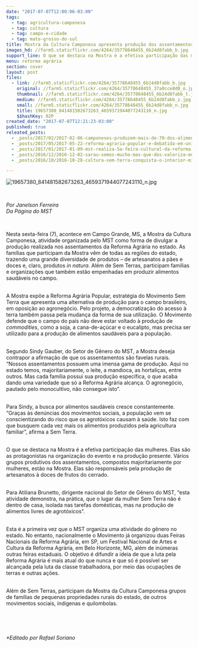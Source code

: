 ```yaml
---
date: "2017-07-07T12:00:06-03:00"
tags:
  - tag: agricultura-camponesa
  - tag: cultura
  - tag: campo-e-cidade
  - tag: mato-grosso-do-sul
title: Mostra da Cultura Camponesa apresenta produção dos assentamentos do Mato Grosso do Sul
images_hd: //farm5.staticflickr.com/4264/35778648455_6b24d8fabb_b.jpg
support_line: O que se destaca na Mostra é a efetiva participação das mulheres.
menu: reforma agrária
section: cover
layout: post
files:
  - link: //farm5.staticflickr.com/4264/35778648455_6b24d8fabb_b.jpg
    original: //farm5.staticflickr.com/4264/35778648455_37a0cce8d0_o.jpg
    thumbnail: //farm5.staticflickr.com/4264/35778648455_6b24d8fabb_t.jpg
    medium: //farm5.staticflickr.com/4264/35778648455_6b24d8fabb_z.jpg
    small: //farm5.staticflickr.com/4264/35778648455_6b24d8fabb_n.jpg
    title: 19657380_841481582673263_4659371944077243110_n.jpg
    $$hashKey: 02P
created_date: "2017-07-07T12:21:23-03:00"
published: true
releated_posts:
  - _posts/2017/02/2017-02-06-camponeses-produzem-mais-de-70-dos-alimentos-diz-estudo.md
  - _posts/2017/05/2017-05-22-reforma-agraria-popular-e-debatida-em-universidades-no-ms.md
  - _posts/2017/01/2017-01-09-mst-realiza-5a-feira-cultural-da-reforma-agraria-no-ceara.md
  - _posts/2016/12/2016-12-02-sarau-somos-mucho-mas-que-dos-valoriza-musicas-e-poesias-da-america-latina.md
  - _posts/2016/10/2016-10-28-cultura-sem-terra-conquista-o-interior-mineiro.md

---
```

<p><img alt="19657380_841481582673263_4659371944077243110_n.jpg" src="//farm5.staticflickr.com/4264/35778648455_6b24d8fabb_b.jpg" /></p>

<p>&nbsp;</p>

<p><em>Por Janelson Ferreira<br />
Da P&aacute;gina do MST</em></p>

<p>&nbsp;</p>

<p>Nesta sexta-feira (7), acontece em Campo Grande, MS, a Mostra da Cultura Camponesa, atividade organizada pelo MST como forma de divulgar a produ&ccedil;&atilde;o realizada nos assentamentos da Reforma Agr&aacute;ria no estado. As fam&iacute;lias que participam da Mostra v&ecirc;m de todas as regi&otilde;es do estado, trazendo uma grande diversidade de produtos &ndash; de artesanatos a p&atilde;es e doces e, claro, produtos <em>in natura</em>. Al&eacute;m de Sem Terras, participam fam&iacute;lias e organiza&ccedil;&otilde;es que tamb&eacute;m est&atilde;o empenhadas em produzir alimentos saud&aacute;veis no campo.</p>

<p><br />
A Mostra exp&otilde;e a Reforma Agr&aacute;ria Popular, estrat&eacute;gia do Movimento Sem Terra que apresenta uma alternativa de produ&ccedil;&atilde;o para o campo brasileiro, em oposi&ccedil;&atilde;o ao agroneg&oacute;cio. Pelo projeto, a democratiza&ccedil;&atilde;o do acesso &agrave; terra tamb&eacute;m passa pela mudan&ccedil;a da forma de sua utiliza&ccedil;&atilde;o. O Movimento defende que o campo do pa&iacute;s n&atilde;o deve estar voltado &agrave; produ&ccedil;&atilde;o de <em>commodities</em>, como a soja, a cana-de-a&ccedil;&uacute;car e o eucalipto, mas precisa ser utilizado para a produ&ccedil;&atilde;o de alimentos saud&aacute;veis para a popula&ccedil;&atilde;o.</p>

<p><br />
Segundo Sindy Gauber, do Setor de G&ecirc;nero do MST, a Mostra deseja contrapor a afirma&ccedil;&atilde;o de que os assentamentos s&atilde;o favelas rurais. &ldquo;Nossos assentamentos possuem uma imensa gama de produ&ccedil;&atilde;o. Aqui no estado temos, majoritariamente, o leite, a mandioca, as hortali&ccedil;as, entre outros. Mas cada fam&iacute;lia possui sua produ&ccedil;&atilde;o espec&iacute;fica, o que acaba dando uma variedade que s&oacute; a Reforma Agr&aacute;ria alcan&ccedil;a. O agroneg&oacute;cio, pautado pelo monocultivo, n&atilde;o consegue isto&rdquo;.</p>

<p><br />
Para Sindy, a busca por alimentos saud&aacute;veis cresce constantemente. &ldquo;Gra&ccedil;as &agrave;s den&uacute;ncias dos movimentos sociais, a popula&ccedil;&atilde;o vem se conscientizando do risco que os agrot&oacute;xicos causam &agrave; sa&uacute;de. Isto faz com que busquem cada vez mais os alimentos produzidos pela agricultura familiar&rdquo;, afirma a Sem Terra.</p>

<p><br />
O que se destaca na Mostra &eacute; a efetiva participa&ccedil;&atilde;o das mulheres. Elas s&atilde;o as protagonistas na organiza&ccedil;&atilde;o do evento e na produ&ccedil;&atilde;o presente. V&aacute;rios grupos produtivos dos assentamentos, compostos majoritariamente por mulheres, est&atilde;o na Mostra. Elas s&atilde;o respons&aacute;veis pela produ&ccedil;&atilde;o de artesanatos &agrave; doces de frutos do cerrado.</p>

<p><br />
Para Atiliana Brunetto, dirigente nacional do Setor de G&ecirc;nero do MST, &ldquo;esta atividade demonstra, na pr&aacute;tica, que o lugar da mulher Sem Terra n&atilde;o &eacute; dentro de casa, isolada nas tarefas dom&eacute;sticas, mas na produ&ccedil;&atilde;o de alimentos livres de agrot&oacute;xicos&rdquo;.</p>

<p><br />
Esta &eacute; a primeira vez que o MST organiza uma atividade do g&ecirc;nero no estado. No entanto, nacionalmente o Movimento j&aacute; organizou duas Feiras Nacionais da Reforma Agr&aacute;ria, em SP, um Festival Nacional de Artes e Cultura da Reforma Agr&aacute;ria, em Belo Horizonte, MG, al&eacute;m de in&uacute;meras outras feiras estaduais. O objetivo &eacute; difundir a ideia de que a luta pela Reforma Agr&aacute;ria &eacute; mais atual do que nunca e que s&oacute; &eacute; poss&iacute;vel ser alcan&ccedil;ada pela luta da classe trabalhadora, por meio das ocupa&ccedil;&otilde;es de terras e outras a&ccedil;&otilde;es.</p>

<p><br />
Al&eacute;m de Sem Terras, participam da Mostra da Cultura Camponesa grupos de fam&iacute;lias de pequenas propriedades rurais do estado, de outros movimentos sociais, ind&iacute;genas e quilombolas.</p>

<p>&nbsp;</p>

<p>&nbsp;</p>

<p><em>*Editado por Rafael Soriano</em></p>
